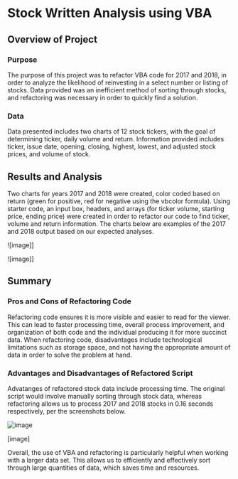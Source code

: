 # Stock Written Analysis using VBA


## Overview of Project
### Purpose
The purpose of this project was to refactor VBA code for 2017 and 2018, in order to analyze the likelihood of reinvesting in a select number or listing of stocks. Data provided was an inefficient method of sorting through stocks, and refactoring was necessary in order to quickly find a solution.

### Data
Data presented includes two charts of 12 stock tickers, with the goal of determining ticker, daily volume and return. Information provided includes ticker, issue date, opening, closing, highest, lowest, and adjusted stock prices, and volume of stock.

## Results and Analysis
Two charts for years 2017 and 2018 were created, color coded based on return (green for positive, red for negative using the vbcolor formula). Using starter code, an input box, headers, and arrays (for ticker volume, starting price, ending price) were created in order to refactor our code to find ticker, volume and return information. The charts below are examples of the 2017 and 2018 output based on our expected analyses.

![image]]

![image]]

## Summary
### Pros and Cons of Refactoring Code
Refactoring code ensures it is more visible and easier to read for the viewer. This can lead to faster processing time, overall process improvement, and organization of both code and the individual producing it for more succinct data. When refactoring code, disadvantages include technological limitations such as storage space, and not having the appropriate amount of data in order to solve the problem at hand.

### Advantages and Disadvantages of Refactored Script
Advatanges of refactored stock data include processing time. The original script would involve manually sorting through stock data, whereas refactoring allows us to process 2017 and 2018 stocks in 0.16 seconds respectively, per the screenshots below.

![image](https://user-images.githubusercontent.com/109991916/185679900-a1a2f121-c007-4c79-a900-76550603429a.png)

[image]

Overall, the use of VBA and refactoring is particularly helpful when working with a larger data set. This allows us to efficiently and effectively sort through large quantities of data, which saves time and resources.
